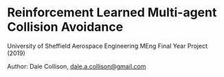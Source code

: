 # Reinforcement Learned Multi-agent Collision Avoidance

University of Sheffield Aerospace Engineering MEng Final Year Project (2019)

Author: Dale Collison, dale.a.collison@gmail.com


